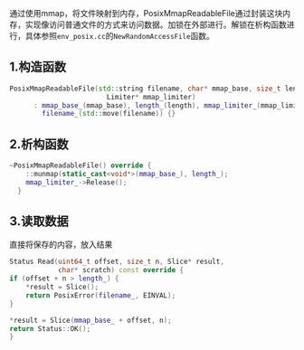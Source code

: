 通过使用mmap，将文件映射到内存，PosixMmapReadableFile通过封装这块内存，实现像访问普通文件的方式来访问数据。加锁在外部进行。解锁在析构函数进行，具体参照`env_posix.cc`的`NewRandomAccessFile`函数。

## 1.构造函数
```cpp
PosixMmapReadableFile(std::string filename, char* mmap_base, size_t length,
                        Limiter* mmap_limiter)
      : mmap_base_(mmap_base), length_(length), mmap_limiter_(mmap_limiter),
        filename_(std::move(filename)) {}
```

## 2.析构函数
```cpp
~PosixMmapReadableFile() override {
    ::munmap(static_cast<void*>(mmap_base_), length_);
    mmap_limiter_->Release();
  }
```

## 3.读取数据
直接将保存的内容，放入结果
```cpp
Status Read(uint64_t offset, size_t n, Slice* result,
            char* scratch) const override {
if (offset + n > length_) {
    *result = Slice();
    return PosixError(filename_, EINVAL);
}

*result = Slice(mmap_base_ + offset, n);
return Status::OK();
}
```